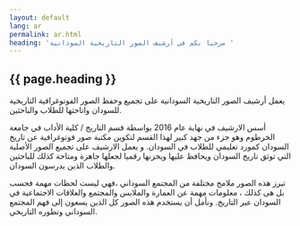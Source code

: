 ```yaml
---
layout: default
lang: ar
permalink: ar.html
heading: 'مرحبا بكم في أرشيف الصور التاريخية السودانية '
---
```


## {{ page.heading }}

يعمل أرشيف الصور التاريخية السودانية على تجميع وحفظ الصور الفوتوغرافية التاريخية للسودان واتاحتها للطلاب والباحثين.

 أسس الارشيف في نهاية  عام 2016 بواسطة  قسم التاريخ / كلية الأداب في جامعة الخرطوم وهو جزء من جهد كبير لهذا القسم لتكوين مكتبة صور فوتوغرافية عن تاريخ السودان كمورد تعليمي للطلاب في السودان. و يعمل الارشيف على تجميع الصور الأصلية التي توثق تاريخ السودان ويحافظ عليها ويخزنها رقميا لجعلها جاهزة ومتاحة كذلك  للباحثين والطلاب الذين يدرسون السودان.

 تبرز هذه الصور ملامح مختلفة من المجتمع السوداني ،فهي ليست لحظات مهمة فحسب بل هى كذلك  ، معلومات مهمة عن العمارة والملابس والمجتمع والعلاقات الاجتماعية في السودان عبر التاريخ. ونأمل أن يستخدم هذه الصور كل الذين يسعون إلى فهم المجتمع السوداني وتطوره التاريخي.
